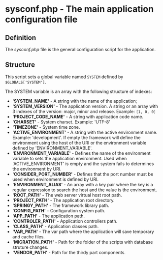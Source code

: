 # sysconf.php - The main application configuration file

## Definition

The *sysconf.php* file is the general configuration script for the application.

## Structure

This script sets a global variable named `SYSTEM` defined by `$GLOBALS['SYSTEM']`.

The SYSTEM variable is an array with the following structure of indexes:

- **'SYSTEM_NAME'** - A string with the name of the application;
- **'SYSTEM_VERSION'** - The application version. A string or an array with 3 indexes of the version: major, minor and release. Example: `[1, 0, 0]`
- **'PROJECT_CODE_NAME'** - A string with application code name.
- **'CHARSET'** - System charset. Example: 'UTF-8'
- **'TIMEZONE'** - System time zone.
- **'ACTIVE_ENVIRONMENT'** - A string with the active environment name. Example: 'development'. If empty the framework will define the environment using the host of the URI or the environment variable defined by 'ENVIRONMENT_VARIABLE'.
- **'ENVIRONMENT_VARIABLE'** - Defines the name of the environment variable to sets the application environment. Used when 'ACTIVE_ENVIRONMENT' is empty and the system fails to determines the environment by URI.
- **'CONSIDER_PORT_NUMBER'** - Defines that the port number must be used when environment is defined by URI.
- **'ENVIRONMENT_ALIAS'** - An array with a key pair where the key is a regular expression to search the host and the value is the environment.
- **'ROOT_PATH'** - The web server virtual host root path.
- **'PROJECT_PATH'** - The application root directory.
- **'SPRINGY_PATH'** - The framework library path.
- **'CONFIG_PATH'** - Configuration system path.
- **'APP_PATH'** - The application path.
- **'CONTROLER_PATH'** - Application controllers path.
- **'CLASS_PATH'** - Application classes path.
- **'VAR_PATH'** - The var path where the application will save temporary and cache files.
- **'MIGRATION_PATH'** - Path for the folder of the scripts with database struture changes.
- **'VENDOR_PATH'** - Path for the thirdy part components.
